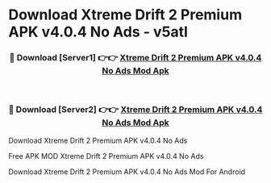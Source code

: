 # Download Xtreme Drift 2 Premium APK v4.0.4 No Ads - v5atl



<div align="center">
<h3>🔴 Download [Server1] 👉👉 <a href="https://momento.my/?title=Xtreme_Drift_2_Premium_APK_v4.0.4_No_Ads">Xtreme Drift 2 Premium APK v4.0.4 No Ads Mod Apk</a></h3><br>

<h3>🔴 Download [Server2] 👉👉 <a href="https://momento.my/?title=Xtreme_Drift_2_Premium_APK_v4.0.4_No_Ads">Xtreme Drift 2 Premium APK v4.0.4 No Ads Mod Apk</a></h3>
</div>



Download Xtreme Drift 2 Premium APK v4.0.4 No Ads 

Free APK MOD Xtreme Drift 2 Premium APK v4.0.4 No Ads 

Download Xtreme Drift 2 Premium APK v4.0.4 No Ads Mod For Android
